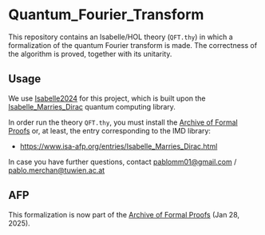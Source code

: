 # Quantum_Fourier_Transform
This repository contains an Isabelle/HOL theory (`QFT.thy`) in which a formalization of the quantum Fourier transform is made. The correctness of the algorithm is proved, together with its unitarity.

## Usage
We use [Isabelle2024](https://isabelle.in.tum.de/) for this project, which is built upon the [Isabelle_Marries_Dirac](https://github.com/AnthonyBordg/Isabelle_marries_Dirac?tab=readme-ov-file) quantum computing library.

In order run the theory `QFT.thy`, you must install the [Archive of Formal Proofs](https://www.isa-afp.org/) or, at least, the entry corresponding to the IMD library:

- https://www.isa-afp.org/entries/Isabelle_Marries_Dirac.html

In case you have further questions, contact pablomm01@gmail.com / pablo.merchan@tuwien.ac.at

## AFP
This formalization is now part of the [Archive of Formal Proofs](https://www.isa-afp.org/entries/Quantum_Fourier_Transform.html) (Jan 28, 2025).
